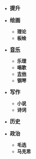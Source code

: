 - <font style="font-weight:bold;font-size:17px;">提升</font>
- <font style="font-weight:bold;font-size:17px;">绘画</font>
  - <font style="font-weight:bold;font-size:15px;">理论</font>
  - <font style="font-weight:bold;font-size:15px;">板绘</font>

- [<font style="font-weight:bold;font-size:17px;">音乐</font>](音乐/)
  - <font style="font-weight:bold;font-size:15px;">乐理</font>
  - <font style="font-weight:bold;font-size:15px;">唱歌</font>
  - [<font style="font-weight:bold;font-size:15px;">吉他</font>](音乐/吉他/)
  - <font style="font-weight:bold;font-size:15px;">钢琴</font>

- <font style="font-weight:bold;font-size:17px;">写作</font>
  - <font style="font-weight:bold;font-size:15px;">小说</font>
  - <font style="font-weight:bold;font-size:15px;">诗词</font>

- <font style="font-weight:bold;font-size:17px;">历史</font>
- <font style="font-weight:bold;font-size:17px;">政治</font>
  - <font style="font-weight:bold;font-size:15px;">毛选</font>
  - <font style="font-weight:bold;font-size:15px;">马克思</font>

